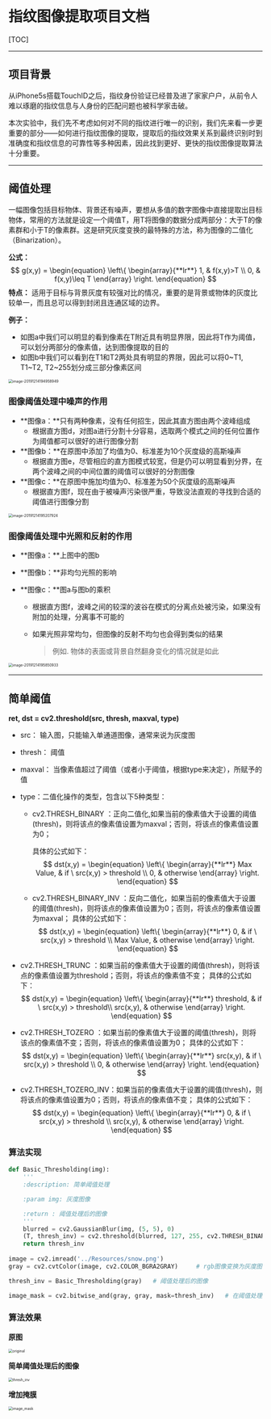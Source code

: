 # 指纹图像提取项目文档

[TOC]

------

## 项目背景

从iPhone5s搭载TouchID之后，指纹身份验证已经普及进了家家户户，从前令人难以琢磨的指纹信息与人身份的匹配问题也被科学家击破。

本次实验中，我们先不考虑如何对不同的指纹进行唯一的识别，我们先来看一步更重要的部分——如何进行指纹图像的提取，提取后的指纹效果关系到最终识别时到准确度和指纹信息的可靠性等多种因素，因此找到更好、更快的指纹图像提取算法十分重要。

------

## 阈值处理

一幅图像包括目标物体、背景还有噪声，要想从多值的数字图像中直接提取出目标物体，常用的方法就是设定一个阈值T，用T将图像的数据分成两部分：大于T的像素群和小于T的像素群。这是研究灰度变换的最特殊的方法，称为图像的二值化（Binarization）。

**公式：**
$$
g(x,y) = \begin{equation}  
\left\{  
             \begin{array}{**lr**}  
             1, & f(x,y)>T  \\  
             0, & f(x,y)\leq T
             \end{array}  
\right.  
\end{equation}
$$
**特点：** 适用于目标与背景灰度有较强对比的情况，重要的是背景或物体的灰度比较单一，而且总可以得到封闭且连通区域的边界。

**例子：**

- 如图a中我们可以明显的看到像素在T附近具有明显界限，因此将T作为阈值，可以划分两部分的像素值，达到图像提取的目的
- 如图b中我们可以看到在T1和T2两处具有明显的界限，因此可以将0~T1, T1~T2, T2~255划分成三部分像素区间

<img src="../../../../Library/Application Support/typora-user-images/image-20191214194958949.png" alt="image-20191214194958949" style="zoom:50%;" />

### 图像阈值处理中噪声的作用

- **图像a：**只有两种像素，没有任何招生，因此其直方图由两个波峰组成
  - 根据直方图d，对图a进行分割十分容易，选取两个模式之间的任何位置作为阈值都可以很好的进行图像分割
- **图像b：**在原图中添加了均值为0、标准差为10个灰度级的高斯噪声
  - 根据直方图e，尽管相应的直方图模式较宽，但是仍可以明显看到分界，在两个波峰之间的中间位置的阈值可以很好的分割图像
- **图像c：**在原图中施加均值为0、标准差为50个灰度级的高斯噪声
  - 根据直方图f，现在由于被噪声污染很严重，导致没法直观的寻找到合适的阈值进行图像分割

<img src="../../../../Library/Application Support/typora-user-images/image-20191214195207924.png" alt="image-20191214195207924" style="zoom:50%;" />

### 图像阈值处理中光照和反射的作用

- **图像a：**上图中的图b

- **图像b：**非均匀光照的影响

- **图像c：**图a与图b的乘积

  - 根据直方图f，波峰之间的较深的波谷在模式的分离点处被污染，如果没有附加的处理，分离事不可能的

  - 如果光照非常均匀，但图像的反射不均匀也会得到类似的结果

    > 例如. 物体的表面或背景自然翻身变化的情况就是如此

    

<img src="../../../../Library/Application Support/typora-user-images/image-20191214195850933.png" alt="image-20191214195850933" style="zoom:50%;" />

------

## 简单阈值

**ret, dst = cv2.threshold(src, thresh, maxval, type)**

- src： 输入图，只能输入单通道图像，通常来说为灰度图

- thresh： 阈值

- maxval： 当像素值超过了阈值（或者小于阈值，根据type来决定），所赋予的值

- type：二值化操作的类型，包含以下5种类型：

  - cv2.THRESH_BINARY ：正向二值化,如果当前的像素值大于设置的阈值(thresh)，则将该点的像素值设置为maxval；否则，将该点的像素值设置为0；

    具体的公式如下：
    $$
    dst(x,y) = \begin{equation}  
    \left\{  
                 \begin{array}{**lr**}  
                 Max Value, & if \ src(x,y) > threshold   \\  
                 0, & otherwise
                 \end{array}  
    \right.  
    \end{equation}
    $$

  - cv2.THRESH_BINARY_INV ：反向二值化，如果当前的像素值大于设置的阈值(thresh)，则将该点的像素值设置为0；否则，将该点的像素值设置为maxval；
    具体的公式如下：
    $$
    dst(x,y) = \begin{equation}  
    \left\{  
                 \begin{array}{**lr**}  
                 0, & if \ src(x,y) > threshold  \\  
                 Max Value, & otherwise
                 \end{array}  
    \right.  
    \end{equation}
    $$
    
- cv2.THRESH_TRUNC ：如果当前的像素值大于设置的阈值(thresh)，则将该点的像素值设置为threshold；否则，将该点的像素值不变；
    具体的公式如下：
    $$
    dst(x,y) = \begin{equation}  
    \left\{  
                 \begin{array}{**lr**}  
                 threshold, &   if \ src(x,y) > threshold\\  
                 src(x,y), & otherwise
                 \end{array}  
    \right.  
    \end{equation}
    $$
  
- cv2.THRESH_TOZERO ：如果当前的像素值大于设置的阈值(thresh)，则将该点的像素值不变；否则，将该点的像素值设置为0；
    具体的公式如下：
    $$
    dst(x,y) = \begin{equation}  
    \left\{  
                 \begin{array}{**lr**}  
                  src(x,y), &  if \ src(x,y) > threshold \\  
                 0, & otherwise
                 \end{array}  
    \right.  
    \end{equation}
    $$
  
- cv2.THRESH_TOZERO_INV：如果当前的像素值大于设置的阈值(thresh)，则将该点的像素值设置为0；否则，将该点的像素值不变；
    具体的公式如下：
    $$
    dst(x,y) = \begin{equation}  
    \left\{  
                 \begin{array}{**lr**}  
                 0, &  if \ src(x,y) > threshold \\  
                  src(x,y), & otherwise
                 \end{array}  
    \right.  
    \end{equation}
    $$
    

### 算法实现

```python
def Basic_Thresholding(img):
    '''
    :description: 简单阈值处理

    :param img: 灰度图像

    :return : 阈值处理后的图像
    '''
    blurred = cv2.GaussianBlur(img, (5, 5), 0)
    (T, thresh_inv) = cv2.threshold(blurred, 127, 255, cv2.THRESH_BINARY_INV)
    return thresh_inv
  
image = cv2.imread('../Resources/snow.png')
gray = cv2.cvtColor(image, cv2.COLOR_BGRA2GRAY)     # rgb图像变换为灰度图像

thresh_inv = Basic_Thresholding(gray)   # 阈值处理后的图像

image_mask = cv2.bitwise_and(gray, gray, mask=thresh_inv)   # 在阈值处理后的图像上加掩膜
```

### 算法效果

**原图**

<img src="../Resources/original.png" alt="original" style="zoom:50%;" />

**简单阈值处理后的图像**

<img src="../Resources/thresh_inv.png" alt="thresh_inv" style="zoom:50%;" />

**增加掩膜**

<img src="../Resources/image_mask.png" alt="image_mask" style="zoom:50%;" />
